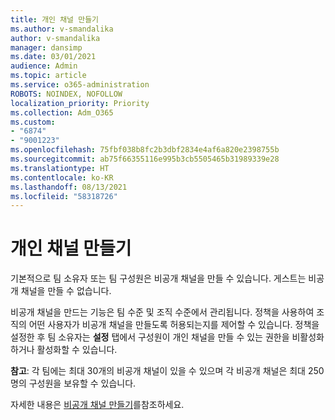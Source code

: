```yaml
---
title: 개인 채널 만들기
ms.author: v-smandalika
author: v-smandalika
manager: dansimp
ms.date: 03/01/2021
audience: Admin
ms.topic: article
ms.service: o365-administration
ROBOTS: NOINDEX, NOFOLLOW
localization_priority: Priority
ms.collection: Adm_O365
ms.custom:
- "6874"
- "9001223"
ms.openlocfilehash: 75fbf038b8fc2b3dbf2834e4af6a820e2398755b
ms.sourcegitcommit: ab75f66355116e995b3cb5505465b31989339e28
ms.translationtype: HT
ms.contentlocale: ko-KR
ms.lasthandoff: 08/13/2021
ms.locfileid: "58318726"
---
```

# <a name="create-a-private-channel"></a>개인 채널 만들기

기본적으로 팀 소유자 또는 팀 구성원은 비공개 채널을 만들 수 있습니다. 게스트는 비공개 채널을 만들 수 없습니다. 

비공개 채널을 만드는 기능은 팀 수준 및 조직 수준에서 관리됩니다. 정책을 사용하여 조직의 어떤 사용자가 비공개 채널을 만들도록 허용되는지를 제어할 수 있습니다. 정책을 설정한 후 팀 소유자는 **설정** 탭에서 구성원이 개인 채널을 만들 수 있는 권한을 비활성화하거나 활성화할 수 있습니다.

**참고**: 각 팀에는 최대 30개의 비공개 채널이 있을 수 있으며 각 비공개 채널은 최대 250명의 구성원을 보유할 수 있습니다.

자세한 내용은 [비공개 채널 만들기](https://docs.microsoft.com/MicrosoftTeams/private-channels#private-channel-creation)를참조하세요.


